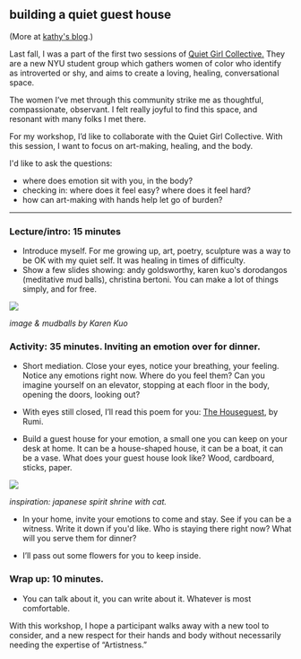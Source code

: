 


## building a quiet guest house

(More at [kathy's blog](https://pondermake.tumblr.com/post/172726669524/building-a-quiet-guest-house).)

Last fall, I was a part of the first two sessions of [Quiet Girl Collective.](https://www.facebook.com/quietgirlcollective/) They are a new NYU student group which gathers women of color who identify as introverted or shy, and aims to create a loving, healing, conversational space.

The women I’ve met through this community strike me as thoughtful, compassionate, observant. I felt really joyful to find this space, and resonant with many folks I met there.

For my workshop, I’d like to collaborate with the Quiet Girl Collective. With this session, I want to focus on art-making, healing, and the body.

I'd like to ask the questions:
* where does emotion sit with you, in the body?
* checking in: where does it feel easy? where does it feel hard?
* how can art-making with hands help let go of burden?

____________

### Lecture/intro: 15 minutes
* Introduce myself. For me growing up, art, poetry, sculpture was a way to be OK with my quiet self. It was healing in times of difficulty.
* Show a few slides showing: andy goldsworthy, karen kuo's dorodangos (meditative mud balls), christina bertoni. You can make a lot of things simply, and for free.

![](https://78.media.tumblr.com/58a29d7c4eddb9346b1723cebd4b4fce/tumblr_inline_p6vjqj8Opf1qfq6v6_540.jpg)

_image & mudballs by Karen Kuo_

### Activity: 35 minutes. Inviting an emotion over for dinner.

* Short mediation. Close your eyes, notice your breathing, your feeling. Notice any emotions right now. Where do you feel them? Can you imagine yourself on an elevator, stopping at each floor in the body, opening the doors, looking out? 

* With eyes still closed, I’ll read this poem for you: [The Houseguest](https://allpoetry.com/poem/8534703-The-Guest-House-by-Mewlana-Jalaluddin-Rumi), by Rumi.

* Build a guest house for your emotion, a small one you can keep on your desk at home. It can be a house-shaped house, it can be a boat, it can be a vase.
What does your guest house look like? Wood, cardboard, sticks, paper.

![](https://78.media.tumblr.com/084ca6a09fc6e5e72cc1a6f6ed199561/tumblr_inline_p6vjvahzNV1qfq6v6_540.jpg)

_inspiration: japanese spirit shrine with cat._

* In your home, invite your emotions to come and stay. See if you can be a witness. Write it down if you'd like. Who is staying there right now? What will you serve them for dinner?

* I’ll pass out some flowers for you to keep inside.

### Wrap up: 10 minutes.
* You can talk about it, you can write about it. Whatever is most comfortable.

With this workshop, I hope a participant walks away with a new tool to consider, and a new respect for their hands and body without necessarily needing the expertise of “Artistness.”





 

